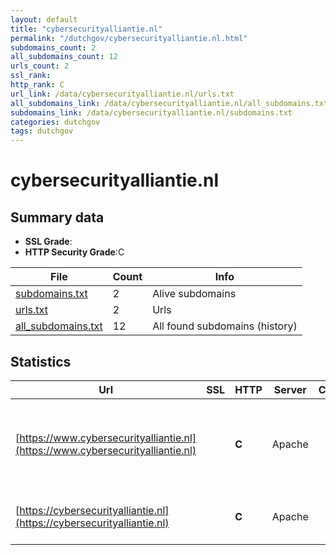 ```yaml
---
layout: default
title: "cybersecurityalliantie.nl"
permalink: "/dutchgov/cybersecurityalliantie.nl.html"
subdomains_count: 2
all_subdomains_count: 12
urls_count: 2
ssl_rank: 
http_rank: C
url_link: /data/cybersecurityalliantie.nl/urls.txt
all_subdomains_link: /data/cybersecurityalliantie.nl/all_subdomains.txt
subdomains_link: /data/cybersecurityalliantie.nl/subdomains.txt
categories: dutchgov
tags: dutchgov
---
```



# cybersecurityalliantie.nl
## Summary data


 - **SSL Grade**:
 - **HTTP Security Grade**:C


| File       | Count | Info |
|------------|-------|------|
|[subdomains.txt](/DutchGovScope/data/cybersecurityalliantie.nl/subdomains.txt)|2|Alive subdomains|
|[urls.txt](/DutchGovScope/data/cybersecurityalliantie.nl/urls.txt)|2|Urls|
|[all_subdomains.txt](/DutchGovScope/data/cybersecurityalliantie.nl/all_subdomains.txt)|12|All found subdomains (history)|


## Statistics


| Url | SSL | HTTP | Server | Cookie | HSTS | CORS | CTO | CSP | XFO | XXP | RP |FP| Tech |Title |
|--------|-------|-------|------|------|------|------|------|------|------|------|------|------|------|------|
|[https://www.cybersecurityalliantie.nl](https://www.cybersecurityalliantie.nl)| | **C**|Apache| |:white_check_mark: | | | | | | :white_check_mark: | |Apache HTTP Server HSTS MySQL PHP WordPress|Home - Cybersecu...|
|[https://cybersecurityalliantie.nl](https://cybersecurityalliantie.nl)| | **C**|Apache| |:white_check_mark: | | | | | | :white_check_mark: | |Apache HTTP Server HSTS||

